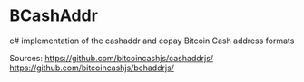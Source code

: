 # BCashAddr
c# implementation of the cashaddr and copay Bitcoin Cash address formats

Sources:
https://github.com/bitcoincashjs/cashaddrjs/
https://github.com/bitcoincashjs/bchaddrjs/
